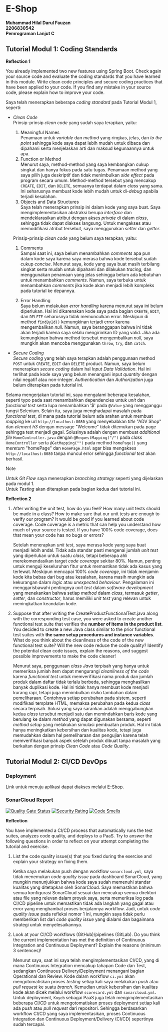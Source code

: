 # **E-Shop**
**Muhammad Hilal Darul Fauzan**<br/>
**2206830542**<br/>
**Pemrograman Lanjut C**<br/>

## **Tutorial Modul 1: Coding Standards**

**Reflection 1**

You already implemented two new features using Spring Boot. Check again your source code and evaluate the coding standards that you have learned in this module. Write clean code principles and secure coding practices that have been applied to your code. If you find any mistake in your source code, please explain how to improve your code.

Saya telah menerapkan beberapa *coding standard* pada Tutorial Modul 1, seperti:

* *Clean Code* <br/>
    Prinsip-prinsip *clean code* yang sudah saya terapkan, yaitu:
    1. Meaningful Names <br/>
        Penamaan untuk *variable* dan *method* yang ringkas, jelas, dan *to the point* sehingga kode saya dapat lebih mudah untuk dibaca dan dipahami serta menjelaskan arti dan maksud kegunaannya untuk apa.
    2. Function or Method <br/>
        Menurut saya, method-method yang saya kembangkan cukup singkat dan hanya fokus pada satu tugas. Penamaan method yang saya pilih juga deskriptif dan tidak menimbulkan *side effect* pada program secara umum. Method-method tersebut yang mencakup `CREATE`, `EDIT`, dan `DELETE`, semuanya terdapat dalam *class* yang sama. Ini seharusnya membuat kode lebih mudah untuk di-*debug* apabila terjadi kesalahan.
    3. Objects and Data Structures <br/>
        Saya telah menerapkan prinsip ini dalam kode yang saya buat. Saya mengimplementasikan abstraksi berupa *interface* dan mendeklarasikan atribut dengan akses *private* di dalam *class*, sehingga tidak dapat diakses langsung. Untuk mengakses atau memodifikasi atribut tersebut, saya menggunakan *setter* dan *getter*.

    Prinsip-prinsip *clean code* yang belum saya terapkan, yaitu:
    1. Comments        
        Sampai saat ini, saya belum menambahkan *comments* apa pun dalam kode saya karena saya merasa bahwa kode tersebut sudah cukup *concise*. Menurut saya, kode yang saya buat masih terbilang singkat serta mudah untuk dipahami dan dilakukan *tracing*, dan menggunakan penamaan yang jelas sehingga belum ada kebutuhan untuk menambahkan *comments*. Namun, saya terbuka untuk menambahkan *comments* jika kode akan menjadi lebih kompleks pada tutorial ke depannya.
        
    2. Error Handling <br/>
        Saya belum melakukan *error handling* karena menurut saya ini belum diperlukan. Hal ini dikarenakan kode saya pada bagian `CREATE`, `EDIT`, dan `DELETE` seharusnya tidak memunculkan error. Meskipun di method `findById()` kemungkinan terjadi error karena mengembalikan *null*. Namun, saya beranggapan bahwa ini tidak akan terjadi karena saya selalu mengirimkan ID yang valid. Jika ada kemungkinan bahwa method tersebut mengembalikan *null*, saya mungkin akan mencoba menggunakan `throw`, `try`, dan `catch`.

* *Secure Coding* <br/>
*Secure coding* yang telah saya terapkan adalah penggunaan method `POST` untuk `CREATE`, `EDIT` dan `DELETE` product. Namun, saya belum menerapkan *secure coding* dalam hal *Input Data Validation*. Hal ini terlihat pada kode saya yang belum menangani input *quantity* dengan nilai negatif atau non-integer. *Authentication* dan *Authorization* juga belum diterapkan pada tutorial ini.

Selama mengerjakan tutorial ini, saya mengalami beberapa kesalahan, seperti typo pada saat menambahkan dependencies untuk *unit* dan *functional test* serta lupa menambahkan '$' pada `@Value` yang mengganggu fungsi Selenium. Selain itu, saya juga menghadapai masalah pada *functional test*, di mana pada tutorial belum ada arahan untuk membuat *mapping* ke url `http://localhost:8080` yang menyebabkan *title* "ADV Shop" dan *element h3* dengan message "Welcome" tidak ditemukan pada page sehingga test menjadi gagal. Solusinya adalah dengan membuat *additional file* `HomeController.java` dengan `@RequestMapping("/")` pada *class* `HomeController` serta `@GetMapping("")` pada method `homePage()` yang me*return* "homePage" dan `HomePage.html` agar bisa mengakses `http://localhost:8080` tanpa muncul error sehingga *functional test* akan berhasil.

> [!NOTE]
> Untuk *Git Flow* saya menerapkan *branching strategy* seperti yang dijelaskan pada modul 1. <br/>
> Untuk *Testing* akan diterapkan pada bagian kedua dari tutorial ini.

**Reflection 2**

1. After writing the unit test, how do you feel? How many unit tests should be made in a class? How to make sure that our unit tests are enough to verify our program? It would be good if you learned about code coverage. Code coverage is a metric that can help you understand how much of your source is tested. If you have 100% code coverage, does that mean your code has no bugs or errors?

    Setelah menerapkan *unit test*, saya merasa kode yang saya buat menjadi lebih andal. Tidak ada standar pasti mengenai jumlah *unit test* yang diperlukan untuk suatu *class*, tetapi beberapa ahli merekomendasikan target *code coverage* sekitar 80%. Namun, penting untuk menguji keseluruhan fitur untuk memastikan tidak ada kasus yang terlewat. Meskipun mencapai 100% *code coverage*, ini tidak menjamin kode kita bebas dari bug atau kesalahan, karena masih mungkin ada kekurangan dalam *logic* atau *unexpected behaviour*. Pengalaman ini menggarisbawahi pentingnya *unit test* dalam *software development* yang menekankan bahwa setiap *method* dalam *class*, termasuk *getter*, *setter*, dan *constructor*, harus memiliki *unit test* yang relevan untuk meningkatkan keandalan kode.

2. Suppose that after writing the CreateProductFunctionalTest.java along with the corresponding test case, you were asked to create another functional test suite that verifies the **number of items in the product list**. You decided to create a new Java class similar to the prior functional test suites with **the same setup procedures and instance variables**. What do you think about the cleanliness of the code of the new functional test suite? Will the new code reduce the code quality? Identify the potential clean code issues, explain the reasons, and suggest possible improvements to make the code cleaner!

    Menurut saya, penggunaan *class Java* terpisah yang hanya untuk memeriksa jumlah item dapat mengurangi *cleanliness of the code* karena *functional test* untuk memverifikasi nama produk dan jumlah produk dalam daftar tidak terlalu berbeda, sehingga menghasilkan banyak duplikasi kode. Hal ini tidak hanya membuat kode menjadi kurang rapi, tetapi juga menimbulkan risiko tambahan dalam pemeliharaan. Contohnya setiap perubahan pada sistem, seperti modifikasi template HTML, memaksa perubahan pada kedua *class* secara terpisah. Solusi yang saya sarankan adalah menggabungkan kedua *class* tersebut menjadi satu dan memindahkan baris kode yang berulang ke dalam *method* yang dapat digunakan bersama, seperti *method setup* yang melakukan simulasi pembuatan produk. Hal ini tidak hanya meningkatkan kebersihan dan kualitas kode, tetapi juga memudahkan dalam hal pemeliharaan dan pengujian karena telah memverifikasi banyak aspek setelah produk dibuat tanpa masalah yang berkaitan dengan prinsip *Clean Code* atau *Code Quality*.

## **Tutorial Modul 2: CI/CD DevOps**

### Deployment
Link untuk menuju aplikasi dapat diakses melalui [E-Shop](https://advpro-tutorial-hilaldfzn.koyeb.app).

### SonarCloud Report
[![Quality Gate Status](https://sonarcloud.io/api/project_badges/measure?project=hilaldfzn_tutorial-1&metric=alert_status)](https://sonarcloud.io/summary/new_code?id=hilaldfzn_tutorial-1)
[![Security Rating](https://sonarcloud.io/api/project_badges/measure?project=hilaldfzn_tutorial-1&metric=security_rating)](https://sonarcloud.io/summary/new_code?id=hilaldfzn_tutorial-1)
[![Code Smells](https://sonarcloud.io/api/project_badges/measure?project=hilaldfzn_tutorial-1&metric=code_smells)](https://sonarcloud.io/summary/new_code?id=hilaldfzn_tutorial-1)

**Reflection**

You have implemented a CI/CD process that automatically runs the test suites, analyzes code quality, and deploys to a PaaS. Try to answer the following questions in order to reflect on your attempt completing the tutorial and exercise.
1. List the code quality issue(s) that you fixed during the exercise and explain your strategy on fixing them.

    Ketika saya melakukan push dengan workflow `sonarcloud.yml`, saya tidak menemukan *code quality issue* pada dashboard SonarCloud, yang mungkin menunjukkan bahwa kode saya sudah memenuhi standar kualitas yang ditetapkan oleh SonarCloud. Saya memastikan bahwa semua konfigurasi SonarCloud sesuai dan mencakup semua direktori atau file yang relevan dalam proyek saya, serta memeriksa log pada CI/CD pipeline untuk memastikan tidak ada langkah yang gagal atau error yang menghambat proses berjalannya workflow. Jadi, untuk *code quality issue* pada refleksi nomor 1 ini, mungkin saya tidak perlu memberikan list dari *code quality issue* yang dialami dan bagaimana strategi untuk menyelesaikannya.

2. Look at your CI/CD workflows (GitHub)/pipelines (GitLab). Do you think the current implementation has met the definition of Continuous Integration and Continuous Deployment? Explain the reasons (minimum 3 sentences)!

    Menurut saya, saat ini saya telah mengimplementasikan CI/CD, yang di mana Continuous Integration mencakup tahapan Code dan Test, sedangkan Continuous Delivery/Deployment menangani bagian Operational dan Review. Kode dalam workflow `ci.yml` akan mengotomatiskan proses *testing* setiap kali saya melakukan *push* atau *pull request* ke suatu *branch*. Kemudian untuk kebersihan dan kualitas kode akan dicek melalui workflow `scorecard.yml` dan `sonarcloud.yml`. Untuk deployment, `Koyeb` sebagai PaaS juga telah mengimplementasikan beberapa CI/CD untuk mengotomatiskan proses deployment setiap kali ada *push* atau *pull request* dari repositori. Sehingga berdasarkan workflow CI/CD yang saya implementasikan, proses Continuous Integration dan Continuous Deployment/Delivery (CI/CD) sepertinya sudah tercapai.